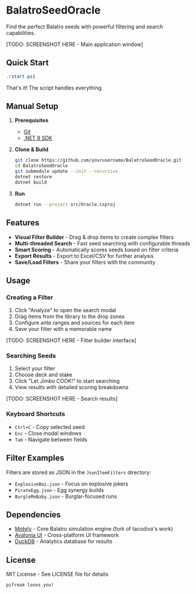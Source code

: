 # BalatroSeedOracle

Find the perfect Balatro seeds with powerful filtering and search capabilities.

[TODO: SCREENSHOT HERE - Main application window]

## Quick Start

```powershell
./start.ps1
```

That's it! The script handles everything.

## Manual Setup

1. **Prerequisites**
   - [Git](https://git-scm.com/downloads)
   - [.NET 9 SDK](https://dotnet.microsoft.com/download/dotnet/9.0)

2. **Clone & Build**
   ```bash
   git clone https://github.com/yourusername/BalatroSeedOracle.git
   cd BalatroSeedOracle
   git submodule update --init --recursive
   dotnet restore
   dotnet build
   ```

3. **Run**
   ```bash
   dotnet run --project src/Oracle.csproj
   ```

## Features

- **Visual Filter Builder** - Drag & drop items to create complex filters
- **Multi-threaded Search** - Fast seed searching with configurable threads
- **Smart Scoring** - Automatically scores seeds based on filter criteria  
- **Export Results** - Export to Excel/CSV for further analysis
- **Save/Load Filters** - Share your filters with the community

## Usage

### Creating a Filter

1. Click "Analyze" to open the search modal
2. Drag items from the library to the drop zones
3. Configure ante ranges and sources for each item
4. Save your filter with a memorable name

[TODO: SCREENSHOT HERE - Filter builder interface]

### Searching Seeds

1. Select your filter
2. Choose deck and stake
3. Click "Let Jimbo COOK!" to start searching
4. View results with detailed scoring breakdowns

[TODO: SCREENSHOT HERE - Search results]

### Keyboard Shortcuts

- `Ctrl+C` - Copy selected seed
- `Esc` - Close modal windows
- `Tab` - Navigate between fields

## Filter Examples

Filters are stored as JSON in the `JsonItemFilters` directory:
- `ExplosiveBoi.json` - Focus on explosive jokers
- `PirateEgg.json` - Egg synergy builds  
- `BurgleMeBaby.json` - Burglar-focused runs

## Dependencies

- [Motely](https://github.com/piefox/Motely) - Core Balatro simulation engine (fork of tacodiva's work)
- [Avalonia UI](https://avaloniaui.net/) - Cross-platform UI framework
- [DuckDB](https://duckdb.org/) - Analytics database for results

## License

MIT License - See LICENSE file for details

`pifreak loves you!`
